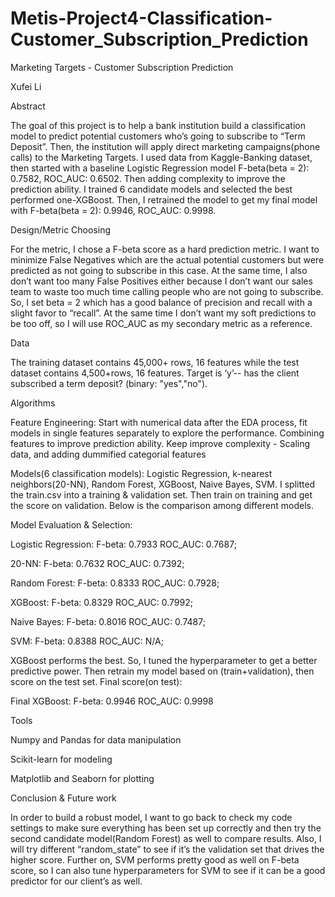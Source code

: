 # Metis-Project4-Classification-Customer_Subscription_Prediction 

Marketing Targets - Customer Subscription Prediction

Xufei Li

Abstract

The goal of this project is to help a bank institution build a classification model to predict potential customers who’s going to subscribe to “Term Deposit”.  Then, the institution will apply direct marketing campaigns(phone calls) to the Marketing Targets. I used data from Kaggle-Banking dataset, then started with a baseline Logistic Regression model F-beta(beta = 2): 0.7582, ROC_AUC: 0.6502. Then adding complexity to improve the prediction ability. I trained 6 candidate models and selected the best performed one-XGBoost. Then, I retrained the model to get my final model with F-beta(beta = 2): 0.9946, ROC_AUC: 0.9998.

Design/Metric Choosing

For the metric, I chose a F-beta score as a hard prediction metric. I want to minimize False Negatives which are the actual potential customers but were predicted as not going to subscribe in this case. At the same time, I also don’t want too many False Positives either because I don’t want our sales team to waste too much time calling people who are not going to subscribe.  So, I set beta = 2 which has a good balance of precision and recall with a slight favor to “recall”. At the same time I don’t want my soft predictions to be too off, so I will use ROC_AUC as my secondary metric as a reference. 

Data

The training dataset contains 45,000+ rows, 16 features while the test dataset contains 4,500+rows, 16 features. Target is ‘y’-- has the client subscribed a term deposit? (binary: "yes","no"). 

Algorithms

Feature Engineering:
Start with numerical data after the EDA process, fit models in single features separately to explore the performance.
Combining features to improve prediction ability.
Keep improve complexity - Scaling data, and adding dummified categorial features

Models(6 classification models): 
Logistic Regression, k-nearest neighbors(20-NN), Random Forest, XGBoost, Naive Bayes, SVM.
I splitted the train.csv into a training & validation set. Then train on training and get the score on validation. Below is the comparison among different models. 

Model Evaluation & Selection: 

Logistic Regression:          F-beta: 0.7933           ROC_AUC: 0.7687;

20-NN:                        F-beta: 0.7632           ROC_AUC: 0.7392;

Random Forest:                F-beta: 0.8333           ROC_AUC: 0.7928;

XGBoost:                      F-beta: 0.8329           ROC_AUC: 0.7992;

Naive Bayes:                  F-beta: 0.8016           ROC_AUC:  0.7487;

SVM:                          F-beta: 0.8388           ROC_AUC: N/A;

XGBoost performs the best. So, I tuned the hyperparameter to get a better predictive power. Then retrain my model based on (train+validation), then score on the test set. 
Final score(on test):  

Final XGBoost:                F-beta: 0.9946             ROC_AUC: 0.9998

Tools

Numpy and Pandas for data manipulation 

Scikit-learn for modeling

Matplotlib and Seaborn for plotting


Conclusion & Future work

In order to build a robust model, I want to go back to check my code settings to make sure everything has been set up correctly and then try the second candidate model(Random Forest) as well to compare results. Also, I will try different “random_state” to see if it’s the validation set that drives the higher score. Further on, SVM performs pretty good as well on F-beta score, so I can also tune hyperparameters for SVM to see if it can be a good predictor for our client’s as well. 
